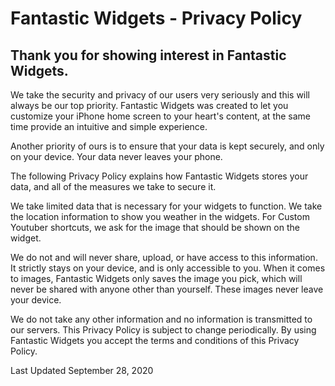 # Fantastic Widgets - Privacy Policy

## Thank you for showing interest in Fantastic Widgets. 

We take the security and privacy of our users very seriously and this will always be our top priority. 
Fantastic Widgets was created to let you customize your iPhone home screen to your heart's content, at the same time provide an intuitive and simple experience. 

Another priority of ours is to ensure that your data is kept securely, and only on your device. Your data never leaves your phone.

The following Privacy Policy explains how Fantastic Widgets stores your data, and all of the measures we take to secure it.

We take limited data that is necessary for your widgets to function. We take the location information to show you weather in the widgets.
For Custom Youtuber shortcuts, we ask for the image that should be shown on the widget.

We do not and will never share, upload, or have access to this information. It strictly stays on your device, and is only accessible to you. 
When it comes to images, Fantastic Widgets only saves the image you pick, which will never be shared with anyone other than yourself.
These images never leave your device.

We do not take any other information and no information is transmitted to our servers.
This Privacy Policy is subject to change periodically. By using Fantastic Widgets you accept the terms and conditions of this Privacy Policy.

Last Updated September 28, 2020
